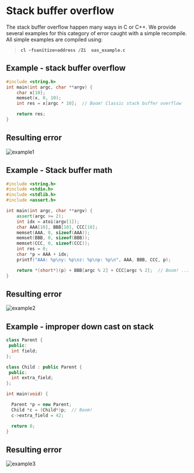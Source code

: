 # Stack buffer overflow

The stack buffer overflow happen many ways in C or C++.  We provide several examples for this category of error caught with a simple recompile. All simple examples are compiled using:
>  **`cl -fsanitize=address /Zi  uas_example.c`**

## Example - stack buffer overflow

```cpp
#include <string.h>
int main(int argc, char **argv) {
    char x[10];
    memset(x, 0, 10);
    int res = x[argc * 10];  // Boom! Classic stack buffer overflow

    return res;
}
```

## Resulting error

![example1](\SRC_CODE\stack-buffer-overflow\example1.PNG)

## Example - Stack buffer math

```cpp
#include <string.h>
#include <stdio.h>
#include <stdlib.h>
#include <assert.h>

int main(int argc, char **argv) {
    assert(argc >= 2);
    int idx = atoi(argv[1]);
    char AAA[10], BBB[10], CCC[10];
    memset(AAA, 0, sizeof(AAA));
    memset(BBB, 0, sizeof(BBB));
    memset(CCC, 0, sizeof(CCC));
    int res = 0;
    char *p = AAA + idx;
    printf("AAA: %p\ny: %p\nz: %p\np: %p\n", AAA, BBB, CCC, p);

    return *(short*)(p) + BBB[argc % 2] + CCC[argc % 2];  // Boom! ... when argument is 9
}
```

## Resulting error
![example2](\SRC_CODE\stack-buffer-overflow\example2.PNG)

## Example - improper down cast on stack

```cpp
class Parent {
 public:
  int field;
};

class Child : public Parent {
 public:
  int extra_field;
};

int main(void) {

  Parent *p = new Parent;
  Child *c = (Child*)p;  // Boom!
  c->extra_field = 42;

  return 0;
}
```

## Resulting error

![example3](\SRC_CODE\stack-buffer-overflow\example3.PNG)
